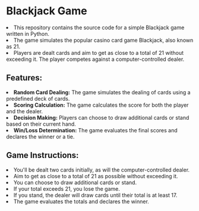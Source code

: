 <h1>Blackjack Game</h1>
<li>This repository contains the source code for a simple Blackjack game written in Python.</li>
<li>The game simulates the popular casino card game Blackjack, also known as 21. </li>
<li>Players are dealt cards and aim to get as close to a total of 21 without exceeding it. The player competes against a computer-controlled dealer.</li>

<h2>Features:</h2>
<li><b>Random Card Dealing:</b> The game simulates the dealing of cards using a predefined deck of cards.</li>
<li><b>Scoring Calculation:</b> The game calculates the score for both the player and the dealer.</li>
<li><b>Decision Making:</b> Players can choose to draw additional cards or stand based on their current hand.</li>
<li><b>Win/Loss Determination:</b> The game evaluates the final scores and declares the winner or a tie.</li>

<h2>Game Instructions:</h2>

<li>You'll be dealt two cards initially, as will the computer-controlled dealer.</li>
<li>Aim to get as close to a total of 21 as possible without exceeding it.</li>
<li>You can choose to draw additional cards or stand.</li>
<li>If your total exceeds 21, you lose the game.</li>
<li>If you stand, the dealer will draw cards until their total is at least 17.</li>
<li>The game evaluates the totals and declares the winner.</li>
